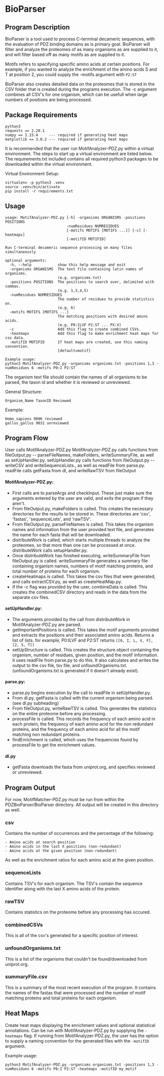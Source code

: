 # BioParser
## Program Description
BioParser is a tool used to process C-terminal decameric sequences, with the evaluation of PDZ binding domains as is primary goal. BioParser will filter and analyze the proteomes of as many organisms as are supplied to it, and will filter based off as many motifs as are supplied to it.

Motifs refers to specifying specific amino acids at certain positions. For example, if you wanted to analyze the enrichment of the amino acids S and T at position 2, you could supply the -motifs argument with ``` P2:ST ```

BioParser also creates detailed data on the proteomes that is stored in the CSV folder that is created during the programs execution. The -c argument combines all CSV's for one organism, which can be usefull when large numbers of positions are being processed.

## Package Requirements
```
python3
requests == 2.20.1
numpy == 1.15.4     --- required if generating heat maps
matplotlib == 3.0.2 --- required if generating heat maps
```

It is recommended that the user run MotifAnalyzer-PDZ.py within a virtual environment. 
The steps to start up a virtual environment are listed below. The requirements.txt included
contains all required python3 packages to be downloaded within the virtual environment.

Virtual Environment Setup:
```
virtualenv -p python3 .venv
source .venv/bin/activate
pip install -r requirements.txt
```

## Usage
```
usage: MotifAnalyzer-PDZ.py [-h] -organisms ORGANISMS -positions POSITIONS
                            -numResidues NUMRESIDUES
                            [-motifs MOTIFS [MOTIFS ...]] [-c] [-heatmaps]
                            [-motifID MOTIFID]

Run C-terminal decameric sequence processing on many files simultaneously

optional arguments:
  -h, --help            show this help message and exit
  -organisms ORGANISMS  The text file containing latin names of organisms.
                        (e.g. organisms.txt)
  -positions POSITIONS  The positions to search over, delimited with commas.
                        (e.g. 1,3,4,5)
  -numResidues NUMRESIDUES
                        The number of residues to provide statistics on.
                        (e.g. 6)
  -motifs MOTIFS [MOTIFS ...]
                        The matching positions with desired amino acids. 
                        (e.g. P0:ILVF P2:ST ... PX:X)
  -c                    Add this flag to create combined CSVs.
  -heatmaps             Add this flag to make enrichment heat maps for csv data.
  -motifID MOTIFID      If heat maps are created, use this naming convention.
                        [default=motif]
```

```
Example usage:
python3 MotifAnalyzer-PDZ.py -organisms organisms.txt -positions 1,3 -numResidues 6 -motifs P0:I P2:ST
```

The organism text file should contain the names of all organisms to be parsed, the taxon id and whether it is reviewed or unreviewed.

General Structure:
```
Organism_Name TaxonID Reviewed
```

Example:
```
Homo_sapiens 9606 reviewed
gallus_gallus 9031 unreviewed
```

## Program Flow
User calls MotifAnalyzer-PDZ.py
MotifAnalyzer-PDZ.py calls functions from fileOutput.py -- parseFileNames, makeFolders, writeSummaryFile, as well as setUpHandler.py.
setUpHandler.py calls functions from fileOutput.py -- writeCSV and writeSequenceLists., as well as readFile from parse.py.
readFile calls getFasta from dl, and writeRawTSV from fileOutput
#### MotifAnalyzer-PDZ.py:

  - First calls are to parseArgs and checkInput. These just make sure the arguments entered by the user are valid, and exits the program if they aren't.
  - From fileOutput.py, makeFolders is called. This creates the necessary directories for the results to be stored in. These directories are 'csv', 'fastas', 'sequenceLists', and 'rawTSV'.
  - From fileOutput.py, parseFileNames is called. This takes the organism names and information from the user provided text file, and generates the name for each fasta that will be downloaded.
  - distributeWork is called, which starts multiple threads to analyze the proteomes, so that more than one can be processed at once. distributeWork calls setupHandler.py.
  - Once distributeWork has finished executing, writeSummaryFile from fileOutput.py is called. writeSummaryFile generates a summary file containing organism names, numbers of motif matching proteins, and total number of proteins for each organism.
  - createHeatmaps is called. This takes the csv files that were generated, and calls extractCSV.py, as well as createHeatMap.py.
  - if the -c flag was provided by the user, combineData is called. This creates the combinedCSV directory and reads in the data from the separate csv files.

#### setUpHandler.py:

  - The arguments provided by the call from distributeWork in MotifAnalyzer-PDZ.py are parsed.
  - getImportantPositions is called. This takes the motif arguments provided and extracts the positions and their associated amino acids. Returns a list of lists. for example, P0:ILVF and P2:ST returns ```[[0, I, L, V, F], [2, S, T]]```
  - setUpStructure is called. This creates the structure object containing the organism, number of residues, given position, and the motif information. it uses readFile from parse.py to do this. It also calculates and writes the output to the csv file, tsv file, and unfoundOrganisms.txt. (unfoundOrganisms.txt is generated if it doesn't already exist).

#### parse.py:

  - parse.py begins execution by the call to readFile in setUpHandler.py. 
  - From dl.py, getFasta is called with the current organism being parsed. (see dl.py subheading)
  - From fileOutput.py, writeRawTSV is called. This generates the statistics on the entire proteome before any processing.
  - processFile is called. This records the frequency of each amino acid in each protein, the frequency of each amino acid for the non redundant proteins, and the frequency  of each amino acid for all the motif matching non redundant proteins.
  - findEnrichment is called, which uses the frequencies found by processFile to get the enrichment values.

#### dl.py

  - getFasta downloads the fasta from uniprot.org, and specifies reviewed or unreviewed.

## Program Output
  For now, MotifMatcher-PDZ.py must be run from within the PDZBioParser/BioParser directory. All output will be created in this directory as well.

### csv
  Contains the number of occurrences and the percentage of the following:
  
    - Amino acids at search position
    - Amino acids in the last X positions (non-redundant)
    - Amino acids at the given position (non-redundant)
    
   As well as the enrichment ratios for each amino acid at the given position.

### sequenceLists
  Contains TSV's for each organism. The TSV's contain the sequence identifier along with the last X amino acids of the protein.

### rawTSV
  Contains statistics on the proteome before any processing has occured.

### combinedCSVs
  This is all of the csv's generated for a specific position of interest.

### unfoundOrganisms.txt
  This is a list of the organisms that couldn't be found/downloaded from uniprot.org.

### summaryFile.csv
  This is a summary of the most recent execution of the program. It contains the names of the fastas that were processed and the number of motif matching proteins and total proteins for each organism.


## Heat Maps
Create heat maps displaying the enrichment values and optional statistical annotations.
Can be run with MotifAnalyzer-PDZ.py by supplying the `-heatmaps` flag.
If running from MotifAnalyzer-PDZ.py, the user has the option to supply a naming convention 
for the generated files with the `-motifID` argument.

Example usage:
```
python3 MotifAnalyzer-PDZ.py -organisms organisms.txt -positions 1,3 -numResidues 6 -motifs P0:I P2:ST -heatmaps -motifID my_motif
```

